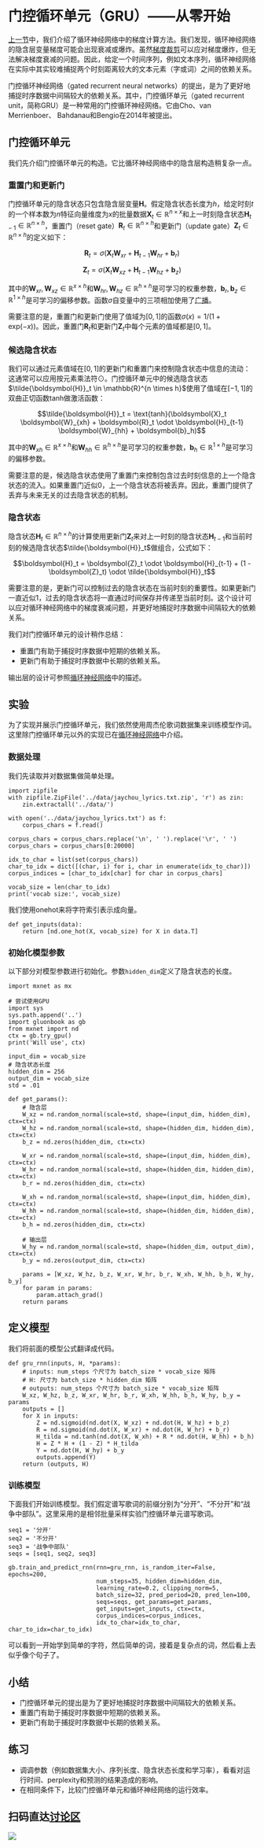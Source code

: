 # 门控循环单元（GRU）——从零开始

[上一节](bptt.md)中，我们介绍了循环神经网络中的梯度计算方法。我们发现，循环神经网络的隐含层变量梯度可能会出现衰减或爆炸。虽然[梯度裁剪](rnn-scratch.md)可以应对梯度爆炸，但无法解决梯度衰减的问题。因此，给定一个时间序列，例如文本序列，循环神经网络在实际中其实较难捕捉两个时刻距离较大的文本元素（字或词）之间的依赖关系。

门控循环神经网络（gated recurrent neural networks）的提出，是为了更好地捕捉时序数据中间隔较大的依赖关系。其中，门控循环单元（gated recurrent unit，简称GRU）是一种常用的门控循环神经网络。它由Cho、van Merrienboer、 Bahdanau和Bengio在2014年被提出。


## 门控循环单元

我们先介绍门控循环单元的构造。它比循环神经网络中的隐含层构造稍复杂一点。

### 重置门和更新门

门控循环单元的隐含状态只包含隐含层变量$\boldsymbol{H}$。假定隐含状态长度为$h$，给定时刻$t$的一个样本数为$n$特征向量维度为$x$的批量数据$\boldsymbol{X}_t \in \mathbb{R}^{n \times x}$和上一时刻隐含状态$\boldsymbol{H}_{t-1} \in \mathbb{R}^{n \times h}$，重置门（reset gate）$\boldsymbol{R}_t \in \mathbb{R}^{n \times h}$和更新门（update gate）$\boldsymbol{Z}_t \in \mathbb{R}^{n \times h}$的定义如下：

$$\boldsymbol{R}_t = \sigma(\boldsymbol{X}_t \boldsymbol{W}_{xr} + \boldsymbol{H}_{t-1} \boldsymbol{W}_{hr} + \boldsymbol{b}_r)$$

$$\boldsymbol{Z}_t = \sigma(\boldsymbol{X}_t \boldsymbol{W}_{xz} + \boldsymbol{H}_{t-1} \boldsymbol{W}_{hz} + \boldsymbol{b}_z)$$

其中的$\boldsymbol{W}_{xr}, \boldsymbol{W}_{xz} \in \mathbb{R}^{x \times h}$和$\boldsymbol{W}_{hr}, \boldsymbol{W}_{hz} \in \mathbb{R}^{h \times h}$是可学习的权重参数，$\boldsymbol{b}_r, \boldsymbol{b}_z \in \mathbb{R}^{1 \times h}$是可学习的偏移参数。函数$\sigma$自变量中的三项相加使用了[广播](../chapter_crashcourse/ndarray.md)。

需要注意的是，重置门和更新门使用了值域为$[0, 1]$的函数$\sigma(x) = 1/(1+\text{exp}(-x))$。因此，重置门$\boldsymbol{R}_t$和更新门$\boldsymbol{Z}_t$中每个元素的值域都是$[0, 1]$。


### 候选隐含状态

我们可以通过元素值域在$[0, 1]$的更新门和重置门来控制隐含状态中信息的流动：这通常可以应用按元素乘法符$\odot$。门控循环单元中的候选隐含状态$\tilde{\boldsymbol{H}}_t \in \mathbb{R}^{n \times h}$使用了值域在$[-1, 1]$的双曲正切函数tanh做激活函数：

$$\tilde{\boldsymbol{H}}_t = \text{tanh}(\boldsymbol{X}_t \boldsymbol{W}_{xh} + \boldsymbol{R}_t \odot \boldsymbol{H}_{t-1} \boldsymbol{W}_{hh} + \boldsymbol{b}_h)$$

其中的$\boldsymbol{W}_{xh} \in \mathbb{R}^{x \times h}$和$\boldsymbol{W}_{hh} \in \mathbb{R}^{h \times h}$是可学习的权重参数，$\boldsymbol{b}_h \in \mathbb{R}^{1 \times h}$是可学习的偏移参数。

需要注意的是，候选隐含状态使用了重置门来控制包含过去时刻信息的上一个隐含状态的流入。如果重置门近似0，上一个隐含状态将被丢弃。因此，重置门提供了丢弃与未来无关的过去隐含状态的机制。


### 隐含状态

隐含状态$\boldsymbol{H}_t \in \mathbb{R}^{n \times h}$的计算使用更新门$\boldsymbol{Z}_t$来对上一时刻的隐含状态$\boldsymbol{H}_{t-1}$和当前时刻的候选隐含状态$\tilde{\boldsymbol{H}}_t$做组合，公式如下：

$$\boldsymbol{H}_t = \boldsymbol{Z}_t \odot \boldsymbol{H}_{t-1}  + (1 - \boldsymbol{Z}_t) \odot \tilde{\boldsymbol{H}}_t$$

需要注意的是，更新门可以控制过去的隐含状态在当前时刻的重要性。如果更新门一直近似1，过去的隐含状态将一直通过时间保存并传递至当前时刻。这个设计可以应对循环神经网络中的梯度衰减问题，并更好地捕捉时序数据中间隔较大的依赖关系。

我们对门控循环单元的设计稍作总结：

* 重置门有助于捕捉时序数据中短期的依赖关系。
* 更新门有助于捕捉时序数据中长期的依赖关系。


输出层的设计可参照[循环神经网络](rnn-scratch.md)中的描述。


## 实验


为了实现并展示门控循环单元，我们依然使用周杰伦歌词数据集来训练模型作词。这里除门控循环单元以外的实现已在[循环神经网络](rnn-scratch.md)中介绍。


### 数据处理

我们先读取并对数据集做简单处理。

```{.python .input  n=1}
import zipfile
with zipfile.ZipFile('../data/jaychou_lyrics.txt.zip', 'r') as zin:
    zin.extractall('../data/')

with open('../data/jaychou_lyrics.txt') as f:
    corpus_chars = f.read()

corpus_chars = corpus_chars.replace('\n', ' ').replace('\r', ' ')
corpus_chars = corpus_chars[0:20000]

idx_to_char = list(set(corpus_chars))
char_to_idx = dict([(char, i) for i, char in enumerate(idx_to_char)])
corpus_indices = [char_to_idx[char] for char in corpus_chars]

vocab_size = len(char_to_idx)
print('vocab size:', vocab_size)
```

我们使用onehot来将字符索引表示成向量。

```{.python .input  n=2}
def get_inputs(data):
    return [nd.one_hot(X, vocab_size) for X in data.T]
```

### 初始化模型参数

以下部分对模型参数进行初始化。参数`hidden_dim`定义了隐含状态的长度。

```{.python .input  n=3}
import mxnet as mx

# 尝试使用GPU
import sys
sys.path.append('..')
import gluonbook as gb
from mxnet import nd
ctx = gb.try_gpu()
print('Will use', ctx)

input_dim = vocab_size
# 隐含状态长度
hidden_dim = 256
output_dim = vocab_size
std = .01

def get_params():
    # 隐含层
    W_xz = nd.random_normal(scale=std, shape=(input_dim, hidden_dim), ctx=ctx)
    W_hz = nd.random_normal(scale=std, shape=(hidden_dim, hidden_dim), ctx=ctx)
    b_z = nd.zeros(hidden_dim, ctx=ctx)
    
    W_xr = nd.random_normal(scale=std, shape=(input_dim, hidden_dim), ctx=ctx)
    W_hr = nd.random_normal(scale=std, shape=(hidden_dim, hidden_dim), ctx=ctx)
    b_r = nd.zeros(hidden_dim, ctx=ctx)

    W_xh = nd.random_normal(scale=std, shape=(input_dim, hidden_dim), ctx=ctx)
    W_hh = nd.random_normal(scale=std, shape=(hidden_dim, hidden_dim), ctx=ctx)
    b_h = nd.zeros(hidden_dim, ctx=ctx)

    # 输出层
    W_hy = nd.random_normal(scale=std, shape=(hidden_dim, output_dim), ctx=ctx)
    b_y = nd.zeros(output_dim, ctx=ctx)

    params = [W_xz, W_hz, b_z, W_xr, W_hr, b_r, W_xh, W_hh, b_h, W_hy, b_y]
    for param in params:
        param.attach_grad()
    return params
```

## 定义模型

我们将前面的模型公式翻译成代码。

```{.python .input  n=4}
def gru_rnn(inputs, H, *params):
    # inputs: num_steps 个尺寸为 batch_size * vocab_size 矩阵
    # H: 尺寸为 batch_size * hidden_dim 矩阵
    # outputs: num_steps 个尺寸为 batch_size * vocab_size 矩阵
    W_xz, W_hz, b_z, W_xr, W_hr, b_r, W_xh, W_hh, b_h, W_hy, b_y = params
    outputs = []
    for X in inputs:        
        Z = nd.sigmoid(nd.dot(X, W_xz) + nd.dot(H, W_hz) + b_z)
        R = nd.sigmoid(nd.dot(X, W_xr) + nd.dot(H, W_hr) + b_r)
        H_tilda = nd.tanh(nd.dot(X, W_xh) + R * nd.dot(H, W_hh) + b_h)
        H = Z * H + (1 - Z) * H_tilda
        Y = nd.dot(H, W_hy) + b_y
        outputs.append(Y)
    return (outputs, H)
```

### 训练模型

下面我们开始训练模型。我们假定谱写歌词的前缀分别为“分开”、“不分开”和“战争中部队”。这里采用的是相邻批量采样实验门控循环单元谱写歌词。

```{.python .input  n=5}
seq1 = '分开'
seq2 = '不分开'
seq3 = '战争中部队'
seqs = [seq1, seq2, seq3]

gb.train_and_predict_rnn(rnn=gru_rnn, is_random_iter=False, epochs=200,
                         num_steps=35, hidden_dim=hidden_dim, 
                         learning_rate=0.2, clipping_norm=5,
                         batch_size=32, pred_period=20, pred_len=100,
                         seqs=seqs, get_params=get_params,
                         get_inputs=get_inputs, ctx=ctx,
                         corpus_indices=corpus_indices,
                         idx_to_char=idx_to_char, char_to_idx=char_to_idx)
```

可以看到一开始学到简单的字符，然后简单的词，接着是复杂点的词，然后看上去似乎像个句子了。

## 小结

* 门控循环单元的提出是为了更好地捕捉时序数据中间隔较大的依赖关系。
* 重置门有助于捕捉时序数据中短期的依赖关系。
* 更新门有助于捕捉时序数据中长期的依赖关系。


## 练习

* 调调参数（例如数据集大小、序列长度、隐含状态长度和学习率），看看对运行时间、perplexity和预测的结果造成的影响。
* 在相同条件下，比较门控循环单元和循环神经网络的运行效率。

## 扫码直达[讨论区](https://discuss.gluon.ai/t/topic/4042)

![](../img/qr_gru-scratch.svg)

